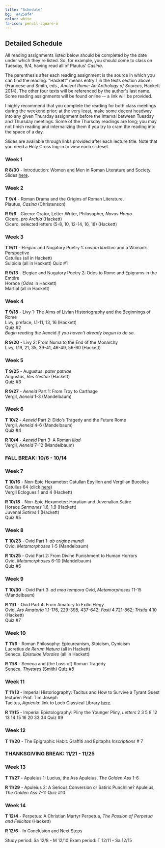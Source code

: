 ```yaml
---
title: "Schedule"
bg: '#4259f4'
color: white
fa-icon: pencil-square-o
---
```


## Detailed Schedule
All reading assignments listed below should be completed by the date under which they're listed. So, for example, you should come to class on Tuesday, 9/4, having read all of Plautus' *Casina*.

The parenthesis after each reading assignment is the source in which you can find the reading. "Hackett" means entry 1 in the texts section above (Francese and Smith, eds., *Ancient Rome: An Anthology of Sources*, Hackett 2014). The other four texts will be referenced by the author's last name. Some reading assignments will be found online -- a link will be provided.

I highly recommend that you complete the reading for both class meetings during the weekend prior; at the very least, make some decent headway into any given Thursday assignment before the interval between Tuesday and Thursday meetings. Some of the Thursday readings are long; you may not finish reading and internalizing them if you try to cram the reading into the space of a day.

Slides are available through links provided after each lecture title. Note that you need a Holy Cross log-in to view each slideset.

### Week 1
**R 8/30** - Introduction: Women and Men in Roman Literature and Society. Slides [here](https://docs.google.com/presentation/d/1-iLRptN0jNN3JL_-Ou8oXbmyIZwU2kuuLANFDeoc_cY/edit?usp=sharing).    

### Week 2
**T 9/4** - Roman Drama and the Origins of Roman Literature.  
Plautus, *Casina* (Christenson)  

**R 9/6** - Cicero: Orator, Letter-Writer, Philosopher, *Novus Homo*  
Cicero, *pro Archia* (Hackett)  
Cicero, selected letters (5-8, 10, 12-14, 16, 18) (Hackett)  

### Week 3
**T 9/11** - Elegiac and Nugatory Poetry 1: *novum libellum* and a Woman’s Perspective  
Catullus (all in Hackett)  
Sulpicia (all in Hackett)
Quiz #1  

**R 9/13** - Elegiac and Nugatory Poetry 2: Odes to Rome and Epigrams in the Empire  
Horace (*Odes* in Hackett)  
Martial (all in Hackett)  

### Week 4
**T 9/18** - Livy 1: The Aims of Livian Historiography and the Beginnings of Rome  
Livy, preface, I.1-11, 13, 16 (Hackett)  
Quiz #2  
*Begin reading the* Aeneid *if you haven't already begun to do so.*  

**R 9/20** - Livy 2: From Numa to the End of the Monarchy  
Livy, I.19, 21, 35, 39-41, 46-49, 56-60 (Hackett)  

### Week 5
**T 9/25** - Augustus: *pater patriae*  
Augustus, *Res Gestae* (Hackett)  
Quiz #3  

**R 9/27** - *Aeneid* Part 1: From Troy to Carthage  
Vergil, *Aeneid* 1-3 (Mandelbaum)  

### Week 6
**T 10/2** - *Aeneid* Part 2: Dido’s Tragedy and the Future Rome  
Vergil, *Aeneid* 4-6 (Mandelbaum)  
Quiz #4  

**R 10/4** - *Aeneid* Part 3: A Roman *Iliad*  
Vergil, *Aeneid* 7-12 (Mandelbaum)  

### FALL BREAK: 10/6 - 10/14

### Week 7
**T 10/16** - Non-Epic Hexameter: Catullan Epyllion and Vergilian Bucolics  
Catullus 64 (click [here](https://www.poetryintranslation.com/PITBR/Latin/Catullus.php#anchor_Toc531846789))  
Vergil Eclogues 1 and 4 (Hackett)  

**R 10/18** - Non-Epic Hexameter: Horatian and Juvenalian Satire  
Horace *Sermones* 1.6, 1.9 (Hackett)  
Juvenal *Satires* 1 (Hackett)  
Quiz #5  

### Week 8
**T 10/23** - Ovid Part 1: *ab origine mundi*  
Ovid, *Metamorphoses* 1-5 (Mandelbaum)  

**R 10/25** - Ovid Part 2: From Divine Punishment to Human Horrors  
Ovid, *Metamorphoses* 6-10 (Mandelbaum)  
Quiz #6  

### Week 9
**T 10/30** - Ovid Part 3: *ad mea tempora*
Ovid, *Metamorphoses* 11-15 (Mandelbaum)

**R 11/1** - Ovid Part 4: From Amatory to Exilic Elegy  
Ovid, *Ars Amatoria* 1.1-176, 229-398, 437-642; *Fasti* 4.721-862; *Tristia* 4.10 (Hackett)  
Quiz #7  

### Week 10
**T 11/6** -  Roman Philosophy: Epicureanism, Stoicism, Cynicism  
Lucretius *de Rerum Natura* (all in Hackett)  
Seneca, *Epistulae Morales* (all in Hackett)

**R 11/8** - Seneca and (the Loss of) Roman Tragedy  
Seneca, *Thyestes* (Smith)
Quiz #8  

### Week 11
**T 11/13** - Imperial Historiography: Tacitus and How to Survive a Tyrant
Guest lecturer: Prof. Tim Joseph  
Tacitus, *Agricola*: link to Loeb Classical Library [here](https://www-loebclassics-com.ezproxy.holycross.edu/view/tacitus-agricola/1914/pb_LCL035.27.xml?rskey=YfTA94&result=1).

**R 11/15** - Imperial Epistolography: Pliny the Younger
Pliny, *Letters*  2 3 5 8 12 13 14 15 16 20 33 34
Quiz #9  

### Week 12
**T 11/20** - The Epigraphic Habit: Graffiti and Epitaphs
*Inscriptions* # 7

### THANKSGIVING BREAK: 11/21 - 11/25

### Week 13
**T 11/27** - Apuleius 1: Lucius, the Ass
Apuleius, *The Golden Ass* 1-6

**R 11/29** - Apuleius 2: A Serious Conversion or Satiric Punchline?
Apuleius, *The Golden Ass* 7-11
Quiz #10  

### Week 14
**T 12/4** - Perpetua: A Christian Martyr
Perpetua, *The Passion of Perpetua and Felicitas* (Hackett)

**R 12/6** - In Conclusion and Next Steps

Study period: Sa 12/8 - M 12/10
Exam period: T 12/11 - Sa 12/15
